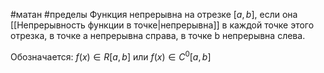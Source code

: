 #матан #пределы
Функция непрерывна на отрезке $[a, b]$, если она [[Непрерывность функции в точке|непрерывна]] в каждой точке этого отрезка, в точке a непрерывна справа, в точке b непрерывна слева.

Обозначается: $f(x) \in R[a, b]$ или $f(x) \in C^0[a, b]$